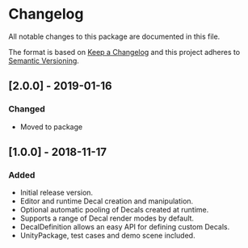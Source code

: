 # Changelog
All notable changes to this package are documented in this file.

The format is based on [Keep a Changelog](http://keepachangelog.com/en/1.0.0/)
and this project adheres to [Semantic Versioning](http://semver.org/spec/v2.0.0.html).

## [2.0.0] - 2019-01-16
### Changed
- Moved to package

## [1.0.0] - 2018-11-17
### Added
- Initial release version.
- Editor and runtime Decal creation and manipulation.
- Optional automatic pooling of Decals created at runtime.
- Supports a range of Decal render modes by default.
- DecalDefinition allows an easy API for defining custom Decals.
- UnityPackage, test cases and demo scene included.
